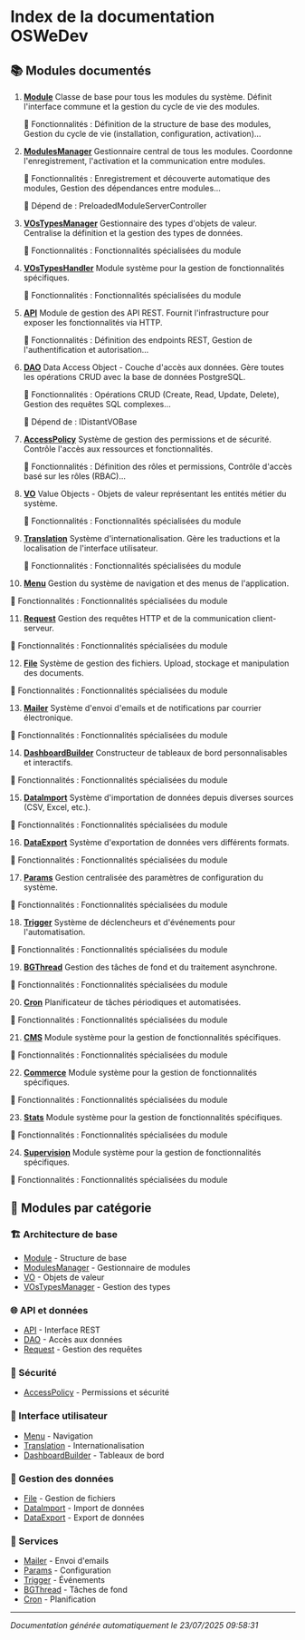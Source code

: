 # Index de la documentation OSWeDev

## 📚 Modules documentés

1. **[Module](Module.md)**
   Classe de base pour tous les modules du système. Définit l'interface commune et la gestion du cycle de vie des modules.
   
   🔧 Fonctionnalités : Définition de la structure de base des modules, Gestion du cycle de vie (installation, configuration, activation)...
   
   

2. **[ModulesManager](ModulesManager.md)**
   Gestionnaire central de tous les modules. Coordonne l'enregistrement, l'activation et la communication entre modules.
   
   🔧 Fonctionnalités : Enregistrement et découverte automatique des modules, Gestion des dépendances entre modules...
   
   🔗 Dépend de : PreloadedModuleServerController

3. **[VOsTypesManager](VOsTypesManager.md)**
   Gestionnaire des types d'objets de valeur. Centralise la définition et la gestion des types de données.
   
   🔧 Fonctionnalités : Fonctionnalités spécialisées du module
   
   

4. **[VOsTypesHandler](VOsTypesHandler.md)**
   Module système pour la gestion de fonctionnalités spécifiques.
   
   🔧 Fonctionnalités : Fonctionnalités spécialisées du module
   
   

5. **[API](API.md)**
   Module de gestion des API REST. Fournit l'infrastructure pour exposer les fonctionnalités via HTTP.
   
   🔧 Fonctionnalités : Définition des endpoints REST, Gestion de l'authentification et autorisation...
   
   

6. **[DAO](DAO.md)**
   Data Access Object - Couche d'accès aux données. Gère toutes les opérations CRUD avec la base de données PostgreSQL.
   
   🔧 Fonctionnalités : Opérations CRUD (Create, Read, Update, Delete), Gestion des requêtes SQL complexes...
   
   🔗 Dépend de : IDistantVOBase

7. **[AccessPolicy](AccessPolicy.md)**
   Système de gestion des permissions et de sécurité. Contrôle l'accès aux ressources et fonctionnalités.
   
   🔧 Fonctionnalités : Définition des rôles et permissions, Contrôle d'accès basé sur les rôles (RBAC)...
   
   

8. **[VO](VO.md)**
   Value Objects - Objets de valeur représentant les entités métier du système.
   
   🔧 Fonctionnalités : Fonctionnalités spécialisées du module
   
   

9. **[Translation](Translation.md)**
   Système d'internationalisation. Gère les traductions et la localisation de l'interface utilisateur.
   
   🔧 Fonctionnalités : Fonctionnalités spécialisées du module
   
   

10. **[Menu](Menu.md)**
   Gestion du système de navigation et des menus de l'application.
   
   🔧 Fonctionnalités : Fonctionnalités spécialisées du module
   
   

11. **[Request](Request.md)**
   Gestion des requêtes HTTP et de la communication client-serveur.
   
   🔧 Fonctionnalités : Fonctionnalités spécialisées du module
   
   

12. **[File](File.md)**
   Système de gestion des fichiers. Upload, stockage et manipulation des documents.
   
   🔧 Fonctionnalités : Fonctionnalités spécialisées du module
   
   

13. **[Mailer](Mailer.md)**
   Système d'envoi d'emails et de notifications par courrier électronique.
   
   🔧 Fonctionnalités : Fonctionnalités spécialisées du module
   
   

14. **[DashboardBuilder](DashboardBuilder.md)**
   Constructeur de tableaux de bord personnalisables et interactifs.
   
   🔧 Fonctionnalités : Fonctionnalités spécialisées du module
   
   

15. **[DataImport](DataImport.md)**
   Système d'importation de données depuis diverses sources (CSV, Excel, etc.).
   
   🔧 Fonctionnalités : Fonctionnalités spécialisées du module
   
   

16. **[DataExport](DataExport.md)**
   Système d'exportation de données vers différents formats.
   
   🔧 Fonctionnalités : Fonctionnalités spécialisées du module
   
   

17. **[Params](Params.md)**
   Gestion centralisée des paramètres de configuration du système.
   
   🔧 Fonctionnalités : Fonctionnalités spécialisées du module
   
   

18. **[Trigger](Trigger.md)**
   Système de déclencheurs et d'événements pour l'automatisation.
   
   🔧 Fonctionnalités : Fonctionnalités spécialisées du module
   
   

19. **[BGThread](BGThread.md)**
   Gestion des tâches de fond et du traitement asynchrone.
   
   🔧 Fonctionnalités : Fonctionnalités spécialisées du module
   
   

20. **[Cron](Cron.md)**
   Planificateur de tâches périodiques et automatisées.
   
   🔧 Fonctionnalités : Fonctionnalités spécialisées du module
   
   

21. **[CMS](CMS.md)**
   Module système pour la gestion de fonctionnalités spécifiques.
   
   🔧 Fonctionnalités : Fonctionnalités spécialisées du module
   
   

22. **[Commerce](Commerce.md)**
   Module système pour la gestion de fonctionnalités spécifiques.
   
   🔧 Fonctionnalités : Fonctionnalités spécialisées du module
   
   

23. **[Stats](Stats.md)**
   Module système pour la gestion de fonctionnalités spécifiques.
   
   🔧 Fonctionnalités : Fonctionnalités spécialisées du module
   
   

24. **[Supervision](Supervision.md)**
   Module système pour la gestion de fonctionnalités spécifiques.
   
   🔧 Fonctionnalités : Fonctionnalités spécialisées du module
   
   


## 🎯 Modules par catégorie

### 🏗️ Architecture de base
- [Module](Module.md) - Structure de base
- [ModulesManager](ModulesManager.md) - Gestionnaire de modules
- [VO](VO.md) - Objets de valeur
- [VOsTypesManager](VOsTypesManager.md) - Gestion des types

### 🌐 API et données
- [API](API.md) - Interface REST
- [DAO](DAO.md) - Accès aux données
- [Request](Request.md) - Gestion des requêtes

### 🔐 Sécurité
- [AccessPolicy](AccessPolicy.md) - Permissions et sécurité

### 🎨 Interface utilisateur
- [Menu](Menu.md) - Navigation
- [Translation](Translation.md) - Internationalisation
- [DashboardBuilder](DashboardBuilder.md) - Tableaux de bord

### 📁 Gestion des données
- [File](File.md) - Gestion de fichiers
- [DataImport](DataImport.md) - Import de données
- [DataExport](DataExport.md) - Export de données

### 🔧 Services
- [Mailer](Mailer.md) - Envoi d'emails
- [Params](Params.md) - Configuration
- [Trigger](Trigger.md) - Événements
- [BGThread](BGThread.md) - Tâches de fond
- [Cron](Cron.md) - Planification

---

*Documentation générée automatiquement le 23/07/2025 09:58:31*

